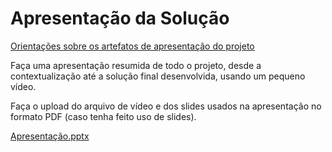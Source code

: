 # Apresentação da Solução

<a href="../docs/10-Apresentação do Projeto.md"> Orientações sobre os artefatos de apresentação do projeto</a>

Faça uma apresentação resumida de todo o projeto, desde a contextualização até a solução final desenvolvida, usando um pequeno vídeo.

Faça o upload do arquivo de vídeo e dos slides usados na apresentação no formato PDF (caso tenha feito uso de slides).

[Apresentação.pptx](https://github.com/ICEI-PUC-Minas-PMV-SI/pmv-si-2023-1-e1-proj-web-t6_receitas_portal/files/12001044/Apresentacao.pptx)

